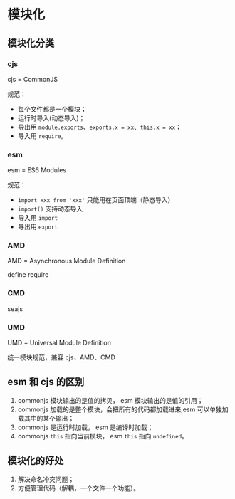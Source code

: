 # 模块化

## 模块化分类

### cjs

cjs = CommonJS

规范：
- 每个文件都是一个模块；
- 运行时导入(动态导入)；
- 导出用 `module.exports`、`exports.x = xx`、`this.x = xx`；
- 导入用 `require`。

### esm

esm = ES6 Modules

规范：
- `import xxx from 'xxx'` 只能用在页面顶端（静态导入）
- `import()` 支持动态导入
- 导入用 `import`
- 导出用 `export`

### AMD

AMD = Asynchronous Module Definition

define require

### CMD

seajs

### UMD

UMD = Universal Module Definition

统一模块规范，兼容 cjs、AMD、CMD

## esm 和 cjs 的区别

1. commonjs 模块输出的是值的拷贝， esm 模块输出的是值的引用；
2. commonjs 加载的是整个模块，会把所有的代码都加载进来,esm 可以单独加载其中的某个输出；
3. commonjs 是运行时加载， esm 是编译时加载；
4. commonjs `this` 指向当前模块， esm `this` 指向 `undefined`。

## 模块化的好处

1. 解决命名冲突问题；
2. 方便管理代码（解耦，一个文件一个功能）。
